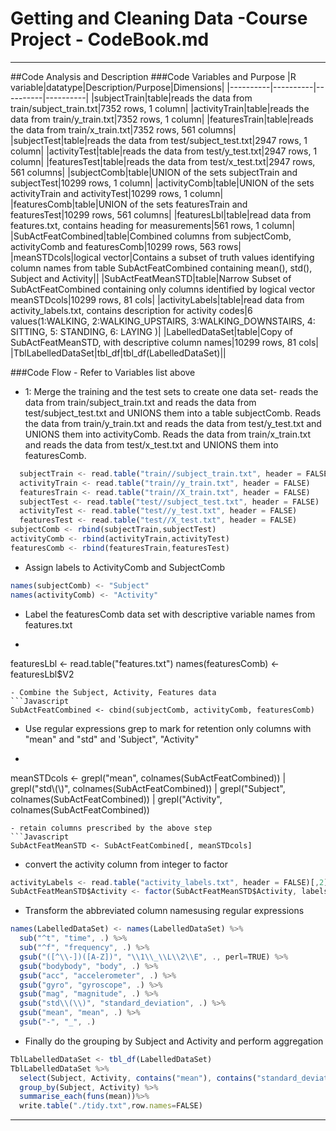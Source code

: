 # Getting and Cleaning Data -Course Project - CodeBook.md

---
##Code Analysis and Description
###Code Variables and Purpose
|R variable|datatype|Description/Purpose|Dimensions|
|----------|----------|----------|----------|
|subjectTrain|table|reads the data from train/subject_train.txt|7352 rows, 1 column|
|activityTrain|table|reads the data from train/y_train.txt|7352 rows, 1 column|
|featuresTrain|table|reads the data from train/x_train.txt|7352 rows, 561 columns|
|subjectTest|table|reads the data from test/subject_test.txt|2947 rows, 1 column|
|activityTest|table|reads the data from test/y_test.txt|2947 rows, 1 column|
|featuresTest|table|reads the data from test/x_test.txt|2947 rows, 561 columns|
|subjectComb|table|UNION of the sets subjectTrain and subjectTest|10299 rows, 1 column|
|activityComb|table|UNION of the sets activityTrain and activityTest|10299 rows, 1 column|
|featuresComb|table|UNION of the sets featuresTrain and featuresTest|10299 rows, 561 columns|
|featuresLbl|table|read data from features.txt, contains heading for measurements|561 rows, 1 column|
|SubActFeatCombined|table|Combined columns from subjectComb, activityComb and featuresComb|10299 rows, 563 rows|
|meanSTDcols|logical vector|Contains a subset of truth values identifying column names from table SubActFeatCombined containing mean(), std(), Subject and Activity||
|SubActFeatMeanSTD|table|Narrow Subset of SubActFeatCombined containing only columns identified by logical vector meanSTDcols|10299 rows, 81 cols|
|activityLabels|table|read data from activity_labels.txt, contains description for activity codes|6 values(1:WALKING, 2:WALKING_UPSTAIRS, 3:WALKING_DOWNSTAIRS, 4: SITTING, 5: STANDING, 6: LAYING )|
|LabelledDataSet|table|Copy of SubActFeatMeanSTD, with descriptive column names|10299 rows, 81 cols|
|TblLabelledDataSet|tbl_df|tbl_df(LabelledDataSet)||

###Code Flow - Refer to Variables list above
- 1: Merge the training and the test sets to create one data set- reads the data from train/subject_train.txt and reads the data from test/subject_test.txt and UNIONS them into a table subjectComb. Reads the data from train/y_train.txt and reads the data from test/y_test.txt and UNIONS them into activityComb. Reads the data from train/x_train.txt and reads the data from test/x_test.txt and UNIONS them into featuresComb.
```Javascript
  subjectTrain <- read.table("train//subject_train.txt", header = FALSE)
  activityTrain <- read.table("train//y_train.txt", header = FALSE)
  featuresTrain <- read.table("train//X_train.txt", header = FALSE)
  subjectTest <- read.table("test//subject_test.txt", header = FALSE)
  activityTest <- read.table("test//y_test.txt", header = FALSE)
  featuresTest <- read.table("test//X_test.txt", header = FALSE)
subjectComb <- rbind(subjectTrain,subjectTest)
activityComb <- rbind(activityTrain,activityTest)
featuresComb <- rbind(featuresTrain,featuresTest)
```

- Assign labels to ActivityComb and SubjectComb
```Javascript
names(subjectComb) <- "Subject"
names(activityComb) <- "Activity"
```
- Label the featuresComb data set with descriptive variable names from features.txt
- ```Javascript
featuresLbl <- read.table("features.txt")
names(featuresComb) <- featuresLbl$V2
```
- Combine the Subject, Activity, Features data
```Javascript
SubActFeatCombined <- cbind(subjectComb, activityComb, featuresComb)
```
- Use regular expressions grep to mark for retention only columns with "mean" and "std" and 'Subject", "Activity"
- ```Javascript
meanSTDcols <-  grepl("mean", colnames(SubActFeatCombined)) | 
                grepl("std\\(\\)", colnames(SubActFeatCombined)) |
                grepl("Subject", colnames(SubActFeatCombined)) |
                grepl("Activity", colnames(SubActFeatCombined)) 
```
- retain columns prescribed by the above step
```Javascript
SubActFeatMeanSTD <- SubActFeatCombined[, meanSTDcols]
```
- convert the activity column from integer to factor
```Javascript
activityLabels <- read.table("activity_labels.txt", header = FALSE)[,2]
SubActFeatMeanSTD$Activity <- factor(SubActFeatMeanSTD$Activity, labels=activityLabels)
```
- Transform the abbreviated column namesusing regular expressions
```Javascript
names(LabelledDataSet) <- names(LabelledDataSet) %>%
  sub("^t", "time", .) %>%            
  sub("^f", "frequency", .) %>%
  gsub("([^\\-])([A-Z])", "\\1\\_\\L\\2\\E", ., perl=TRUE) %>%
  gsub("bodybody", "body", .) %>%
  gsub("acc", "accelerometer", .) %>%  
  gsub("gyro", "gyroscope", .) %>%
  gsub("mag", "magnitude", .) %>%
  gsub("std\\(\\)", "standard_deviation", .) %>%
  gsub("mean", "mean", .) %>%
  gsub("-", "_", .)
```
- Finally do the grouping by Subject and Activity and perform aggregation
```Javascript
TblLabelledDataSet <- tbl_df(LabelledDataSet)
TblLabelledDataSet %>%
  select(Subject, Activity, contains("mean"), contains("standard_deviation")) %>%
  group_by(Subject, Activity) %>%
  summarise_each(funs(mean))%>%
  write.table("./tidy.txt",row.names=FALSE)
```
---

